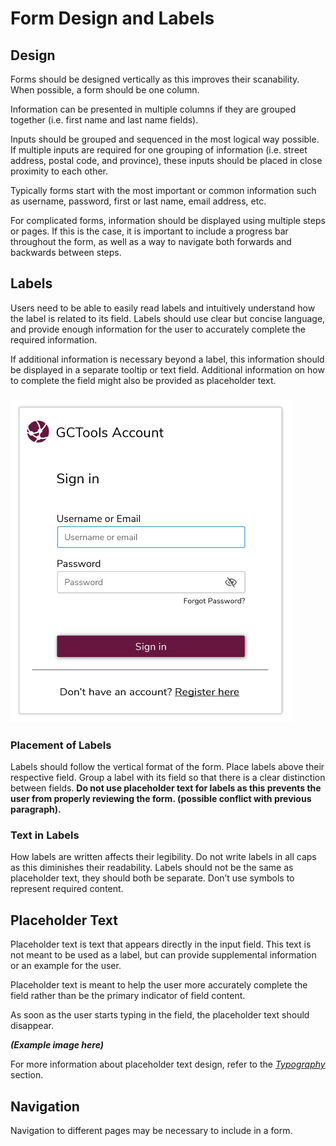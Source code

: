 # Form Design and Labels

## Design

Forms should be designed vertically as this improves their scanability. When possible, a form should be one column.

Information can be presented in multiple columns if they are grouped together \(i.e. first name and last name fields\).

Inputs should be grouped and sequenced in the most logical way possible. If multiple inputs are required for one grouping of information \(i.e. street address, postal code, and province\), these inputs should be placed in close proximity to each other.

Typically forms start with the most important or common information such as username, password, first or last name, email address, etc.

For complicated forms, information should be displayed using multiple steps or pages. If this is the case, it is important to include a progress bar throughout the form, as well as a way to navigate both forwards and backwards between steps.

## Labels

Users need to be able to easily read labels and intuitively understand how the label is related to its field. Labels should use clear but concise language, and provide enough information for the user to accurately complete the required information.

If additional information is necessary beyond a label, this information should be displayed in a separate tooltip or text field. Additional information on how to complete the field might also be provided as placeholder text.

### ![](/assets/Signing---Input-field.png)

### Placement of Labels

Labels should follow the vertical format of the form. Place labels above their respective field. Group a label with its field so that there is a clear distinction between fields. **Do not use placeholder text for labels as this prevents the user from properly reviewing the form. \(possible conflict with previous paragraph\).**

### Text in Labels

How labels are written affects their legibility. Do not write labels in all caps as this diminishes their readability. Labels should not be the same as placeholder text, they should both be separate. Don’t use symbols to represent required content.

## Placeholder Text

Placeholder text is text that appears directly in the input field. This text is not meant to be used as a label, but can provide supplemental information or an example for the user.

Placeholder text is meant to help the user more accurately complete the field rather than be the primary indicator of field content.

As soon as the user starts typing in the field, the placeholder text should disappear.

_**\(Example image here\)**_

For more information about placeholder text design, refer to the [_Typography_](/typography.md) section.

## Navigation

Navigation to different pages may be necessary to include in a form. 



